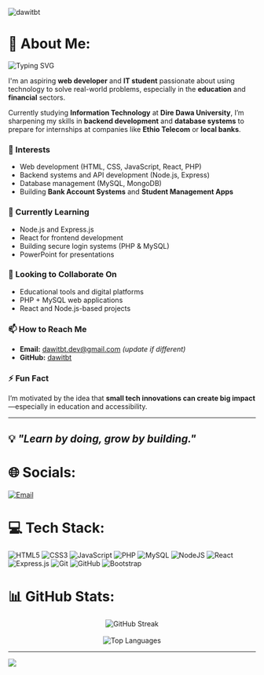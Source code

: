 <p align="left">
  <img src="https://komarev.com/ghpvc/?username=dawitbt&label=Profile%20views&color=0e75b6&style=flat" alt="dawitbt" />
</p>



# 💫 About Me:
<p align="left">
  <img src="https://readme-typing-svg.herokuapp.com?font=Fira+Code&size=24&pause=1000&color=00FFC6&center=true&vCenter=true&width=400&height=100&lines=Hi+there!+I'm+Dawit+👋;Aspiring+Fullstack+Developer;Tech+Learner+%26+Problem+Solver;Passionate+About+Innovation" alt="Typing SVG" />
</p>

I'm an aspiring **web developer** and **IT student** passionate about using technology to solve real-world problems, especially in the **education** and **financial** sectors.

Currently studying **Information Technology** at **Dire Dawa University**, I’m sharpening my skills in **backend development** and **database systems** to prepare for internships at companies like **Ethio Telecom** or **local banks**.

### 👀 Interests
- Web development (HTML, CSS, JavaScript, React, PHP)
- Backend systems and API development (Node.js, Express)
- Database management (MySQL, MongoDB)
- Building **Bank Account Systems** and **Student Management Apps**

### 🌱 Currently Learning
- Node.js and Express.js
- React for frontend development
- Building secure login systems (PHP & MySQL)
- PowerPoint for presentations

### 💞️ Looking to Collaborate On
- Educational tools and digital platforms
- PHP + MySQL web applications
- React and Node.js-based projects

### 📫 How to Reach Me
- **Email:** dawitbt.dev@gmail.com *(update if different)*
- **GitHub:** [dawitbt](https://github.com/dawitbt)

### ⚡ Fun Fact
I’m motivated by the idea that **small tech innovations can create big impact**—especially in education and accessibility.

---

💡 _"Learn by doing, grow by building."_  
---

# 🌐 Socials:
<!-- Add more if available -->
[![Email](https://img.shields.io/badge/Email-D14836?logo=gmail&logoColor=white)](mailto:dawitbt.dev@gmail.com)

# 💻 Tech Stack:
![HTML5](https://img.shields.io/badge/html5-%23E34F26.svg?style=for-the-badge&logo=html5&logoColor=white) 
![CSS3](https://img.shields.io/badge/css3-%231572B6.svg?style=for-the-badge&logo=css3&logoColor=white) 
![JavaScript](https://img.shields.io/badge/javascript-%23323330.svg?style=for-the-badge&logo=javascript&logoColor=%23F7DF1E) 
![PHP](https://img.shields.io/badge/php-%23777BB4.svg?style=for-the-badge&logo=php&logoColor=white) 
![MySQL](https://img.shields.io/badge/mysql-4479A1.svg?style=for-the-badge&logo=mysql&logoColor=white) 
![NodeJS](https://img.shields.io/badge/node.js-6DA55F?style=for-the-badge&logo=node.js&logoColor=white) 
![React](https://img.shields.io/badge/react-%2320232a.svg?style=for-the-badge&logo=react&logoColor=%2361DAFB)
![Express.js](https://img.shields.io/badge/express.js-%23404d59.svg?style=for-the-badge&logo=express&logoColor=%2361DAFB)
![Git](https://img.shields.io/badge/git-%23F05033.svg?style=for-the-badge&logo=git&logoColor=white)
![GitHub](https://img.shields.io/badge/github-%23121011.svg?style=for-the-badge&logo=github&logoColor=white)
![Bootstrap](https://img.shields.io/badge/bootstrap-%238511FA.svg?style=for-the-badge&logo=bootstrap&logoColor=white)

# 📊 GitHub Stats:
<p align="center">
  <img src="https://github-readme-streak-stats.herokuapp.com/?user=dawitbt&theme=dark&hide_border=false" alt="GitHub Streak" />
  <br/><br/>
  <img src="https://github-readme-stats.vercel.app/api/top-langs/?username=dawitbt&layout=compact&theme=dark&hide_border=false&count_private=true" alt="Top Languages" />
</p>

---

[![](https://visitcount.itsvg.in/api?id=dawitbt&icon=9&color=0)](https://visitcount.itsvg.in)

<!-- Created with ❤️ by Dawit using ChatGPT -->
